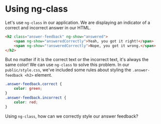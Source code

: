 # Using ng-class

Let's use `ng-class` in our application. We are displaying an indicator of a correct and incorrect answer in our HTML.

```html
<h2 class="answer-feedback" ng-show="answered">
    <span ng-show="answeredCorrectly">Yeah, you got it right!</span>
    <span ng-show="!answeredCorrectly">Nope, you got it wrong.</span>
</h2>
```

But no matter if it is the correct text or the incorrect text, it's always the same color! We can use `ng-class` to
solve this problem. In our `public/style.css`, we've included some rules about styling the `.answer-feedback <h2>`
element.

```css
.answer-feedback.correct {
    color: green;
}
.answer-feedback.incorrect {
    color: red;
}
```

Using `ng-class`, how can we correctly style our answer feedback?